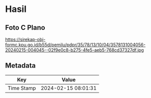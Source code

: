 # Hasil

## Foto C Plano

https://sirekap-obj-formc.kpu.go.id/b55d/pemilu/pdpr/35/78/13/10/04/3578131004056-20240215-004045--02f9e0c8-b275-4fe5-aeb5-768cd37327df.jpg


## Metadata

| Key        | Value               |
| ---------- | ------------------- |
| Time Stamp | 2024-02-15 08:01:31 |



